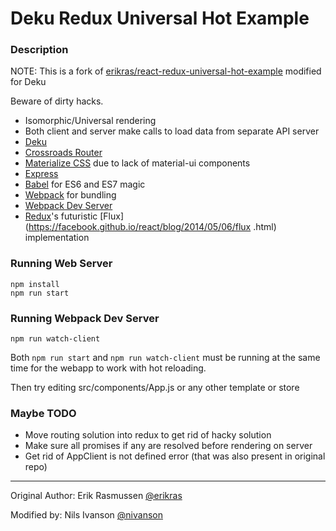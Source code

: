 Deku Redux Universal Hot Example
=================================

### Description

NOTE: This is a fork of [erikras/react-redux-universal-hot-example](https://github.com/erikras/react-redux-universal-hot-example) modified for Deku

Beware of dirty hacks.

* Isomorphic/Universal rendering
* Both client and server make calls to load data from separate API server
* [Deku](https://github.com/dekujs/deku)
* [Crossroads Router](https://github.com/millermedeiros/crossroads.js)
* [Materialize CSS](http://materializecss.com/) due to lack of material-ui components
* [Express](http://expressjs.com)
* [Babel](http://babeljs.io) for ES6 and ES7 magic
* [Webpack](http://webpack.github.io) for bundling
* [Webpack Dev Server](http://webpack.github.io/docs/webpack-dev-server.html)
* [Redux](https://github.com/gaearon/redux)'s futuristic [Flux](https://facebook.github.io/react/blog/2014/05/06/flux
.html) implementation

### Running Web Server

```
npm install
npm run start
```

### Running Webpack Dev Server

```
npm run watch-client
```

Both `npm run start` and `npm run watch-client` must be running at the same
time for the webapp to work with hot reloading.

Then try editing src/components/App.js or any other template or store

### Maybe TODO

* Move routing solution into redux to get rid of hacky solution
* Make sure all promises if any are resolved before rendering on server
* Get rid of AppClient is not defined error (that was also present in original repo)

-----

Original Author: Erik Rasmussen [@erikras](https://twitter.com/erikras)

Modified by: Nils Ivanson [@nivanson](https://github.com/nivanson)
